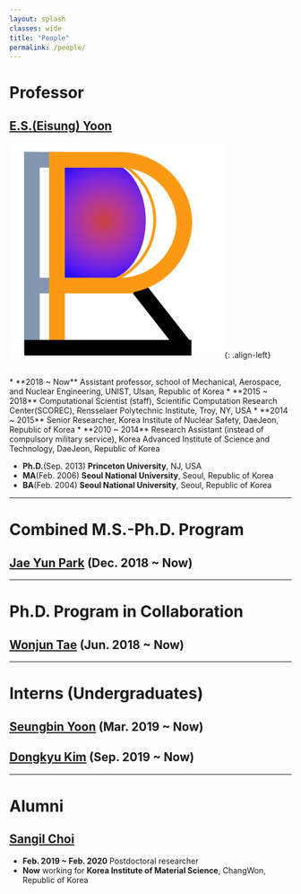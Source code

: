 ```yaml
---
layout: splash
classes: wide 
title: "People"
permalink: /people/
---
```


# Professor

<!--**<span style="font-family:Papyrus; font-size:1.5em;">Sangil Choi</span>** -->
## <U>E.S.(Eisung) Yoon</U>
<!-- ![image-left](/assets/images/FPL_Logo_LogoOnly.png){: .align-left} -->
![image-left](/assets/images/favicon/android-chrome-384x384.png){: .align-left}

<br />
* **2018 ~ Now** Assistant professor, school of Mechanical, Aerospace, and Nuclear Engineering, UNIST, Ulsan, Republic of Korea
* **2015 ~ 2018** Computational Scientist (staff), Scientific Computation Research Center(SCOREC), Rensselaer Polytechnic Institute, Troy, NY, USA
* **2014 ~ 2015** Senior Researcher, Korea Institute of Nuclear Safety, DaeJeon, Republic of Korea
* **2010 ~ 2014** Research Assistant (instead of compulsory military service), Korea Advanced Institute of Science and Technology, DaeJeon, Republic of Korea

* **Ph.D.**(Sep. 2013) **Princeton University**, NJ, USA
* **MA**(Feb. 2006) **Seoul National University**,  Seoul, Republic of Korea
* **BA**(Feb. 2004) **Seoul National University**,  Seoul, Republic of Korea

----
 
# Combined M.S.-Ph.D. Program

## <U>Jae Yun Park</U> (Dec. 2018 ~ Now)

----

# Ph.D. Program in Collaboration

## <U>Wonjun Tae</U> (Jun. 2018 ~ Now)

----

# Interns (Undergraduates)

## <U>Seungbin Yoon</U> (Mar. 2019 ~ Now)

## <U>Dongkyu Kim</U> (Sep. 2019 ~ Now)

----

# Alumni

## <U>Sangil Choi</U>
* **Feb. 2019 ~ Feb. 2020** Postdoctoral researcher
* **Now** working for **Korea Institute of Material Science**, ChangWon, Republic of Korea


